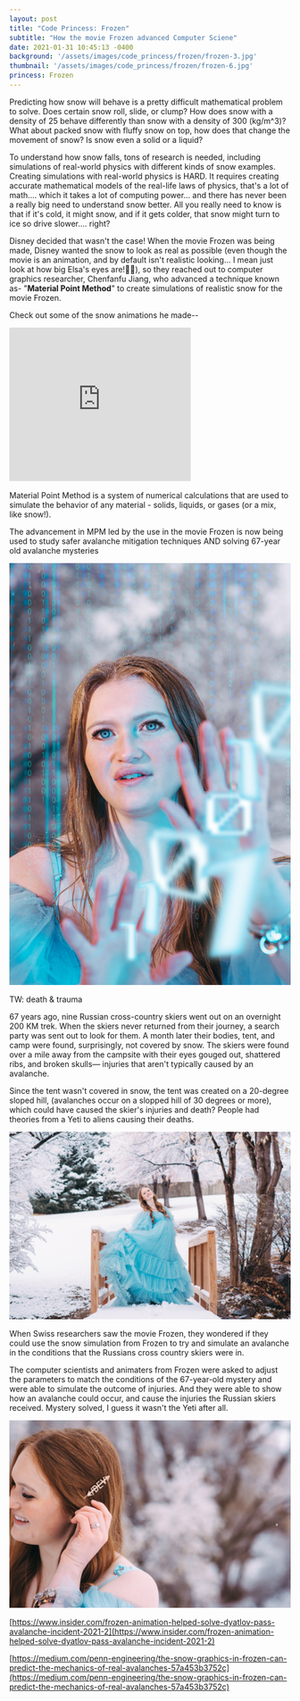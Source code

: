 ```yaml
---
layout: post
title: "Code Princess: Frozen"
subtitle: "How the movie Frozen advanced Computer Sciene"
date: 2021-01-31 10:45:13 -0400
background: '/assets/images/code_princess/frozen/frozen-3.jpg'
thumbnail: '/assets/images/code_princess/frozen/frozen-6.jpg'
princess: Frozen
---
```


Predicting how snow will behave is a pretty difficult mathematical problem to solve. Does certain snow roll, slide, or clump? How does snow with a density of 25 behave differently than snow with a density of 300 (kg/m^3)? What about packed snow with fluffy snow on top, how does that change the movement of snow?  Is snow even a solid or a liquid?

To understand how snow falls, tons of research is needed, including simulations of real-world physics with different kinds of snow examples. Creating simulations with real-world physics is HARD. It requires creating accurate mathematical models of the real-life laws of physics, that's a lot of math.... which it takes a lot of computing power... and there has never been a really big need to understand snow better. All you really need to know is that if it's cold, it might snow, and if it gets colder, that snow might turn to ice so drive slower.... right?

Disney decided that wasn't the case! When the movie Frozen was being made, Disney wanted the snow to look as real as possible (even though the movie is an animation, and by default isn't realistic looking... I mean just look at how big Elsa's eyes are!🤷‍♀️), so they reached out to computer graphics researcher, Chenfanfu Jiang, who advanced a technique known as- "**Material Point Method**" to create simulations of realistic snow for the movie Frozen.  


Check out some of the snow animations he made--
<iframe width="325"  height="275" src="https://www.youtube.com/embed/pza5mz5Dn4Q" title="YouTube video player" frameborder="0" allow="accelerometer; autoplay; clipboard-write; encrypted-media; gyroscope; picture-in-picture" allowfullscreen></iframe>

Material Point Method is a system of numerical calculations that are used to simulate the behavior of any material - solids, liquids, or gases (or a mix, like snow!). 

The advancement in MPM led by the use in the movie Frozen is now being used to study safer avalanche mitigation techniques AND solving 67-year old avalanche mysteries

![Blue font code overlay of girl in blue dress](/assets/images/code_princess/frozen/frozen-1.jpg)

TW: death & trauma

67 years ago, nine Russian cross-country skiers went out on an overnight 200 KM trek. When the skiers never returned from their journey, a search party was sent out to look for them. A month later their bodies, tent, and camp were found, surprisingly, not covered by snow. The skiers were found over a mile away from the campsite with their eyes gouged out, shattered ribs, and broken skulls— injuries that aren't typically caused by an avalanche. 

Since the tent wasn't covered in snow, the tent was created on a 20-degree sloped hill, (avalanches occur on a slopped hill of 30 degrees or more), which could have caused the skier's injuries and death? People had theories from a Yeti to aliens causing their deaths.

![Blue font code overlay of girl in blue dress](/assets/images/code_princess/frozen/frozen-10.jpg)

When Swiss researchers saw the movie Frozen, they wondered if they could use the snow simulation from Frozen to try and simulate an avalanche in the conditions that the Russians cross country skiers were in.

The computer scientists and animaters from Frozen were asked to adjust the parameters to match the conditions of the 67-year-old mystery and were able to simulate the outcome of injuries. And they were able to show how an avalanche could occur, and cause the injuries the Russian skiers received. Mystery solved, I guess it wasn't the Yeti after all.

![Blue font code overlay of girl in blue dress](/assets/images/code_princess/frozen/frozen-4.jpg)

[https://www.insider.com/frozen-animation-helped-solve-dyatlov-pass-avalanche-incident-2021-2](https://www.insider.com/frozen-animation-helped-solve-dyatlov-pass-avalanche-incident-2021-2)

[https://medium.com/penn-engineering/the-snow-graphics-in-frozen-can-predict-the-mechanics-of-real-avalanches-57a453b3752c](https://medium.com/penn-engineering/the-snow-graphics-in-frozen-can-predict-the-mechanics-of-real-avalanches-57a453b3752c)